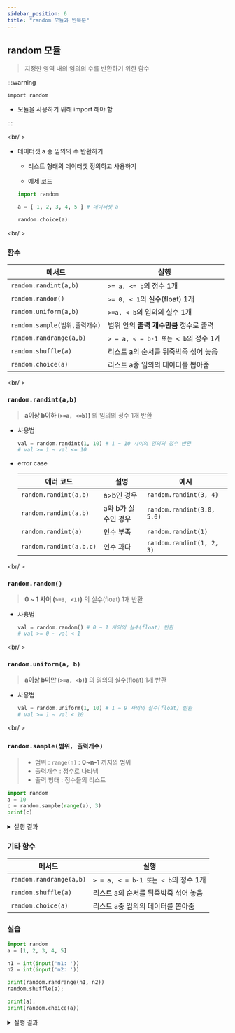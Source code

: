 ```yaml
---
sidebar_position: 6
title: "random 모듈과 반복문"
---
```


## random 모듈

> 지정한 영역 내의 임의의 수를 반환하기 위한 함수

:::warning

`import random`

- 모듈을 사용하기 위해 import 해야 함

:::

<br/ >

- 데이터셋 a 중 임의의 수 반환하기

  - 리스트 형태의 데이터셋 정의하고 사용하기

  - 예제 코드

  ```python
  import random

  a = [ 1, 2, 3, 4, 5 ] # 데이터셋 a

  random.choice(a)

  ```

<br/ >

### 함수

| 메서드                         | 실행                                    |
| ------------------------------ | --------------------------------------- |
| `random.randint(a,b)`          | `>= a, <= b`의 정수 1개                 |
| `random.random()`              | `>= 0, < 1`의 실수(float) 1개           |
| `random.uniform(a,b)`          | `>=a, < b`의 임의의 실수 1개            |
| `random.sample(범위,출력개수)` | 범위 안의 **출력 개수만큼** 정수로 출력 |
| `random.randrange(a,b)`        | `> = a, < = b-1 또는 < b`의 정수 1개    |
| `random.shuffle(a)`            | 리스트 a의 순서를 뒤죽박죽 섞어 놓음    |
| `random.choice(a)`             | 리스트 a중 임의의 데이터를 뽑아줌       |

<br/ >

### `random.randint(a,b)`

> **a이상 b이하 (`>=a, <=b)`)** 의 임의의 정수 1개 반환

- 사용법

  ```python
  val = random.randint(1, 10) # 1 ~ 10 사이의 임의의 정수 반환
  # val >= 1 ~ val <= 10
  ```

- error case

  | 에러 코드               | 설명                | 예시                       |
  | ----------------------- | ------------------- | -------------------------- |
  | `random.randint(a,b)`   | a>b인 경우          | `random.randint(3, 4)`     |
  | `random.randint(a,b)`   | a와 b가 실수인 경우 | `random.randint(3.0, 5.0)` |
  | `random.randint(a)`     | 인수 부족           | `random.randint(1)`        |
  | `random.randint(a,b,c)` | 인수 과다           | `random.randint(1, 2, 3)`  |

<br/ >

### `random.random()`

> **0 ~ 1 사이 (`>=0, <1)`)** 의 실수(float) 1개 반환

- 사용법

  ```python
  val = random.random() # 0 ~ 1 사의의 실수(float) 반환
  # val >= 0 ~ val < 1
  ```

<br/ >

### `random.uniform(a, b)`

> **a이상 b미만 (`>=a, <b)`)** 의 임의의 실수(float) 1개 반환

- 사용법

  ```python
  val = random.uniform(1, 10) # 1 ~ 9 사의의 실수(float) 반환
  # val >= 1 ~ val < 10
  ```

<br/ >

### `random.sample(범위, 출력개수)`

> - 범위 : `range(n)` : **0~n-1** 까지의 범위
> - 출력개수 : 정수로 나타냄
> - 출력 형태 : 정수들의 리스트

```python
import random
a = 10
c = random.sample(range(a), 3)
print(c)
```

<details>
  <summary>실행 결과</summary>
  ```text
    0, 3, 7
  ```
</details>

### 기타 함수

| 메서드                  | 실행                                 |
| ----------------------- | ------------------------------------ |
| `random.randrange(a,b)` | `> = a, < = b-1 또는 < b`의 정수 1개 |
| `random.shuffle(a)`     | 리스트 a의 순서를 뒤죽박죽 섞어 놓음 |
| `random.choice(a)`      | 리스트 a중 임의의 데이터를 뽑아줌    |

### 실습

```python
import random
a = [1, 2, 3, 4, 5]

n1 = int(input('n1: '))
n2 = int(input('n2: '))

print(random.randrange(n1, n2))
random.shuffle(a);

print(a);
print(random.choice(a))
```

<details>
  <summary>실행 결과</summary>
  ```text
    1
    5
    3
    [3, 1, 5, 2, 4]
    4
  ```
</details>
